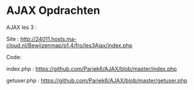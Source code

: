 # AJAX Opdrachten



AJAX les 3 : 

Site : http://24011.hosts.ma-cloud.nl/Bewijzenmap/p1.4/fro/les3Ajax/index.php

Code:

index.php   : https://github.com/Pariek6/AJAX/blob/master/index.php

getuser.php : https://github.com/Pariek6/AJAX/blob/master/getuser.php
